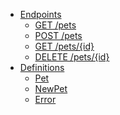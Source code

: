 <!-- TOC -->
- [Endpoints](#endpoints)
  - [GET /pets](#get-pets)
  - [POST /pets](#post-pets)
  - [GET /pets/{id}](#get-petsid)
  - [DELETE /pets/{id}](#delete-petsid)
- [Definitions](#definitions)
  - [Pet](#pet)
  - [NewPet](#newpet)
  - [Error](#error)

<!-- TOC END -->
